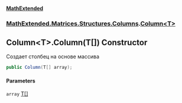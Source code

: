 #### [MathExtended](index.md 'index')
### [MathExtended.Matrices.Structures.Columns](MathExtended_Matrices_Structures_Columns.md 'MathExtended.Matrices.Structures.Columns').[Column&lt;T&gt;](MathExtended_Matrices_Structures_Columns_Column_T_.md 'MathExtended.Matrices.Structures.Columns.Column&lt;T&gt;')
## Column&lt;T&gt;.Column(T[]) Constructor
Создает столбец на основе массива  
```csharp
public Column(T[] array);
```
#### Parameters
<a name='MathExtended_Matrices_Structures_Columns_Column_T__Column(T__)_array'></a>
`array` [T](MathExtended_Matrices_Structures_Columns_Column_T_.md#MathExtended_Matrices_Structures_Columns_Column_T__T 'MathExtended.Matrices.Structures.Columns.Column&lt;T&gt;.T')[[]](https://docs.microsoft.com/en-us/dotnet/api/System.Array 'System.Array')  
  

